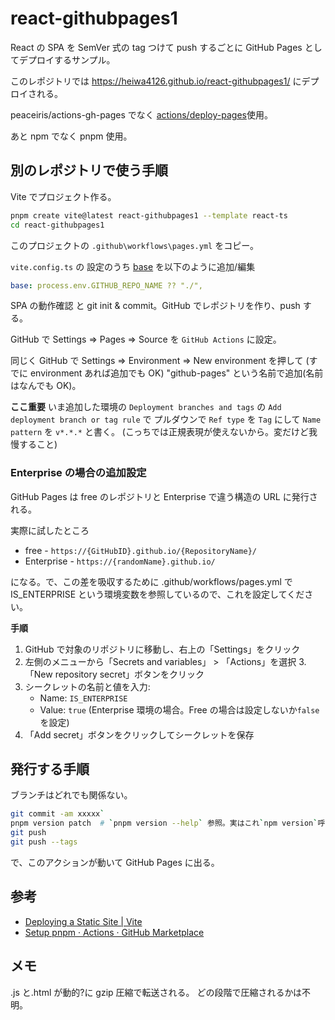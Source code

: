 # react-githubpages1

React の SPA を SemVer 式の tag つけて push するごとに
GitHub Pages としてデプロイするサンプル。

このレポジトリでは
https://heiwa4126.github.io/react-githubpages1/
にデプロイされる。

peaceiris/actions-gh-pages でなく
[actions/deploy-pages](https://github.com/actions/deploy-pages)使用。

あと npm でなく pnpm 使用。

## 別のレポジトリで使う手順

Vite でプロジェクト作る。

```bash
pnpm create vite@latest react-githubpages1 --template react-ts
cd react-githubpages1
```

このプロジェクトの
`.github\workflows\pages.yml` をコピー。

`vite.config.ts` の 設定のうち [base](https://ja.vitejs.dev/config/shared-options.html#base) を以下のように追加/編集

```yaml
base: process.env.GITHUB_REPO_NAME ?? "./",
```

SPA の動作確認 と git init & commit。GitHub でレポジトリを作り、push する。

GitHub で Settings ⇒ Pages ⇒ Source を `GitHub Actions` に設定。

同じく
GitHub で Settings ⇒ Environment ⇒ New environment を押して
(すでに environment あれば追加でも OK)
"github-pages" という名前で追加(名前はなんでも OK)。

**ここ重要**
いま追加した環境の
`Deployment branches and tags`
の `Add deployment branch or tag rule` で
プルダウンで `Ref type` を `Tag` にして
`Name pattern` を `v*.*.*` と書く。
(こっちでは正規表現が使えないから。変だけど我慢すること)

### Enterprise の場合の追加設定

GitHub Pages は free のレポジトリと Enterprise で違う構造の URL に発行される。

実際に試したところ

- free - `https://{GitHubID}.github.io/{RepositoryName}/`
- Enterprise - `https://{randomName}.github.io/`

になる。で、この差を吸収するために .github/workflows/pages.yml で IS_ENTERPRISE という環境変数を参照しているので、これを設定してください。

**手順**

1. GitHub で対象のリポジトリに移動し、右上の「Settings」をクリック
2. 左側のメニューから「Secrets and variables」 > 「Actions」を選択 3.「New repository secret」ボタンをクリック
3. シークレットの名前と値を入力:
   - Name: `IS_ENTERPRISE`
   - Value: `true` (Enterprise 環境の場合。Free の場合は設定しないか`false`を設定)
4. 「Add secret」ボタンをクリックしてシークレットを保存

## 発行する手順

ブランチはどれでも関係ない。

```sh
git commit -am xxxxx`
pnpm version patch  # `pnpm version --help` 参照。実はこれ`npm version`呼んでるだけ
git push
git push --tags
```

で、このアクションが動いて GitHub Pages に出る。

## 参考

- [Deploying a Static Site \| Vite](https://vitejs.dev/guide/static-deploy.html#github-pages)
- [Setup pnpm · Actions · GitHub Marketplace](https://github.com/marketplace/actions/setup-pnpm)

## メモ

.js と.html が動的?に gzip 圧縮で転送される。
どの段階で圧縮されるかは不明。
